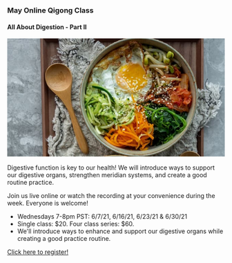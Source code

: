 ### May Online Qigong Class

#### All About Digestion - Part II

![All About Digestion](https://raw.githubusercontent.com/memcap/toh/main/assets/qi-gong-classes-604.jpg)

Digestive function is key to our health! We will introduce ways to support our digestive organs, strengthen meridian systems, and create a good routine practice.

Join us live online or watch the recording at your convenience during the week.  Everyone is welcome!

*    Wednesdays 7-8pm PST: 6/7/21, 6/16/21, 6/23/21 & 6/30/21
*    Single class: $20. Four class series: $60.
*    We'll introduce ways to enhance and support our digestive organs while creating a good practice routine.

[Click here to register!](https://docs.google.com/forms/d/e/1FAIpQLSe6JJrn18x_1zRjqnVEV894YC-dW2ukcocN8knIeF-JfDVhcg/viewform)
